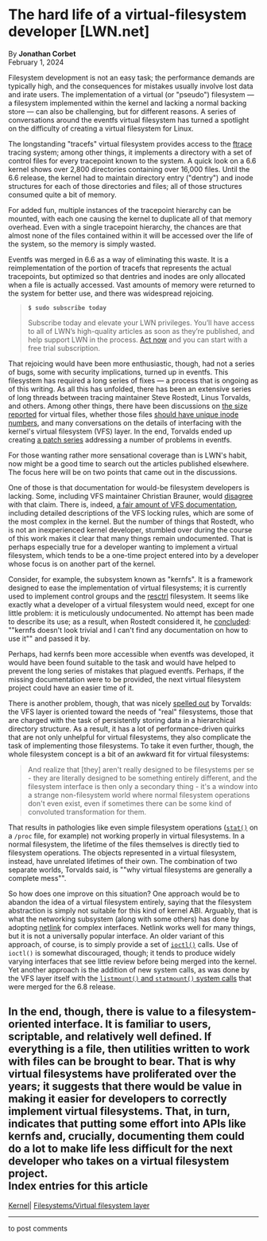 # The hard life of a virtual-filesystem developer [LWN.net]

By **Jonathan Corbet**  
February 1, 2024 

Filesystem development is not an easy task; the performance demands are typically high, and the consequences for mistakes usually involve lost data and irate users. The implementation of a virtual (or "pseudo") filesystem — a filesystem implemented within the kernel and lacking a normal backing store — can also be challenging, but for different reasons. A series of conversations around the eventfs virtual filesystem has turned a spotlight on the difficulty of creating a virtual filesystem for Linux. 

The longstanding "tracefs" virtual filesystem provides access to the [ftrace](https://docs.kernel.org/trace/ftrace.html) tracing system; among other things, it implements a directory with a set of control files for every tracepoint known to the system. A quick look on a 6.6 kernel shows over 2,800 directories containing over 16,000 files. Until the 6.6 release, the kernel had to maintain directory entry ("dentry") and inode structures for each of those directories and files; all of those structures consumed quite a bit of memory. 

For added fun, multiple instances of the tracepoint hierarchy can be mounted, with each one causing the kernel to duplicate all of that memory overhead. Even with a single tracepoint hierarchy, the chances are that almost none of the files contained within it will be accessed over the life of the system, so the memory is simply wasted. 

Eventfs was merged in 6.6 as a way of eliminating this waste. It is a reimplementation of the portion of tracefs that represents the actual tracepoints, but optimized so that dentries and inodes are only allocated when a file is actually accessed. Vast amounts of memory were returned to the system for better use, and there was widespread rejoicing. 

> **`$ sudo subscribe today`**
> 
> Subscribe today and elevate your LWN privileges. You’ll have access to all of LWN’s high-quality articles as soon as they’re published, and help support LWN in the process. [Act now](https://lwn.net/Promo/nst-sudo/claim) and you can start with a free trial subscription. 

That rejoicing would have been more enthusiastic, though, had not a series of bugs, some with security implications, turned up in eventfs. This filesystem has required a long series of fixes — a process that is ongoing as of this writing. As all this has unfolded, there has been an extensive series of long threads between tracing maintainer Steve Rostedt, Linus Torvalds, and others. Among other things, there have been discussions on [the size reported](/ml/linux-kernel/20240126131837.36dbecc8@gandalf.local.home/) for virtual files, whether those files [should have unique inode numbers](/ml/linux-kernel/20240126150209.367ff402@gandalf.local.home/), and many conversations on the details of interfacing with the kernel's virtual filesystem (VFS) layer. In the end, Torvalds ended up creating [a patch series](/ml/linux-kernel/20240130190355.11486-1-torvalds@linux-foundation.org/) addressing a number of problems in eventfs. 

For those wanting rather more sensational coverage than is LWN's habit, now might be a good time to search out the articles published elsewhere. The focus here will be on two points that came out in the discussions. 

One of those is that documentation for would-be filesystem developers is lacking. Some, including VFS maintainer Christian Brauner, would [disagree](/ml/linux-mm/20240129-umrechnen-kaiman-cb591bc22fc5@brauner/) with that claim. There is, indeed, [a fair amount of VFS documentation](https://docs.kernel.org/filesystems/), including detailed descriptions of the VFS locking rules, which are some of the most complex in the kernel. But the number of things that Rostedt, who is not an inexperienced kernel developer, stumbled over during the course of this work makes it clear that many things remain undocumented. That is perhaps especially true for a developer wanting to implement a virtual filesystem, which tends to be a one-time project entered into by a developer whose focus is on another part of the kernel. 

Consider, for example, the subsystem known as "kernfs". It is a framework designed to ease the implementation of virtual filesystems; it is currently used to implement control groups and the [resctrl](https://docs.kernel.org/arch/x86/resctrl.html) filesystem. It seems like exactly what a developer of a virtual filesystem would need, except for one little problem: it is meticulously undocumented. No attempt has been made to describe its use; as a result, when Rostedt considered it, he [concluded](/ml/linux-mm/20240125214007.67d45fcf@rorschach.local.home/): ""kernfs doesn't look trivial and I can't find any documentation on how to use it"" and passed it by. 

Perhaps, had kernfs been more accessible when eventfs was developed, it would have been found suitable to the task and would have helped to prevent the long series of mistakes that plagued eventfs. Perhaps, if the missing documentation were to be provided, the next virtual filesystem project could have an easier time of it. 

There is another problem, though, that was nicely [spelled out](/ml/linux-mm/CAHk-=whXg6zAHWZ7f+CdOg5GOMffR3RSDVyvORTZhipxp5iAFQ@mail.gmail.com/) by Torvalds: the VFS layer is oriented toward the needs of "real" filesystems, those that are charged with the task of persistently storing data in a hierarchical directory structure. As a result, it has a lot of performance-driven quirks that are not only unhelpful for virtual filesystems, they also complicate the task of implementing those filesystems. To take it even further, though, the whole filesystem concept is a bit of an awkward fit for virtual filesystems: 

> And realize that [they] aren't really designed to be filesystems per se - they are literally designed to be something entirely different, and the filesystem interface is then only a secondary thing - it's a window into a strange non-filesystem world where normal filesystem operations don't even exist, even if sometimes there can be some kind of convoluted transformation for them. 

That results in pathologies like even simple filesystem operations ([`stat()`](https://man7.org/linux/man-pages/man2/lstat.2.html) on a `/proc` file, for example) not working properly in virtual filesystems. In a normal filesystem, the lifetime of the files themselves is directly tied to filesystem operations. The objects represented in a virtual filesystem, instead, have unrelated lifetimes of their own. The combination of two separate worlds, Torvalds said, is ""why virtual filesystems are generally a complete mess"". 

So how does one improve on this situation? One approach would be to abandon the idea of a virtual filesystem entirely, saying that the filesystem abstraction is simply not suitable for this kind of kernel ABI. Arguably, that is what the networking subsystem (along with some others) has done by adopting [netlink](https://docs.kernel.org/userspace-api/netlink/intro.html) for complex interfaces. Netlink works well for many things, but it is not a universally popular interface. An older variant of this approach, of course, is to simply provide a set of [`ioctl()`](https://man7.org/linux/man-pages/man2/ioctl.2.html) calls. Use of `ioctl()` is somewhat discouraged, though; it tends to produce widely varying interfaces that see little review before being merged into the kernel. Yet another approach is the addition of new system calls, as was done by the VFS layer itself with the [`listmount()` and `statmount()` system calls](/Articles/950569/) that were merged for the 6.8 release. 

In the end, though, there is value to a filesystem-oriented interface. It is familiar to users, scriptable, and relatively well defined. If everything is a file, then utilities written to work with files can be brought to bear. That is why virtual filesystems have proliferated over the years; it suggests that there would be value in making it easier for developers to correctly implement virtual filesystems. That, in turn, indicates that putting some effort into APIs like kernfs and, crucially, documenting them could do a lot to make life less difficult for the next developer who takes on a virtual filesystem project.  
Index entries for this article  
---  
[Kernel](/Kernel/Index)| [Filesystems/Virtual filesystem layer](/Kernel/Index#Filesystems-Virtual_filesystem_layer)  
  


* * *

to post comments 
